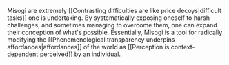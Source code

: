 ---
---

Misogi are extremely [[Contrasting difficulties are like price decoys|difficult tasks]] one is undertaking. By systematically exposing oneself to harsh challenges, and sometimes managing to overcome them, one can expand their conception of what's possible. Essentially, Misogi is a tool for radically modifying the [[Phenomenological transparency underpins affordances|affordances]] of the world as [[Perception is context-dependent|perceived]] by an individual.